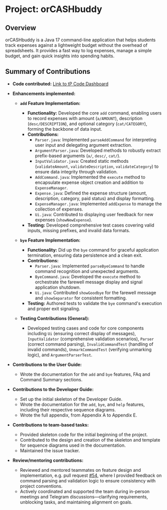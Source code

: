 # Project: orCASHbuddy

## Overview

orCASHbuddy is a Java 17 command-line application that helps students track expenses against a lightweight budget without the overhead of spreadsheets. It provides a fast way to log expenses, manage a simple budget, and gain quick insights into spending habits.

## Summary of Contributions

*   **Code contributed:** [Link to tP Code Dashboard](https://nus-cs2113-ay2526s1.github.io/tp-dashboard/?search=limzerui&breakdown=true&sort=groupTitle%20dsc&sortWithin=title&since=2025-09-19T00%3A00%3A00&timeframe=commit&mergegroup=&groupSelect=groupByRepos&checkedFileTypes=docs~functional-code~test-code~other&filteredFileName=&tabOpen=true&tabType=authorship&tabAuthor=limzerui&tabRepo=AY2526S1-CS2113-T11-2%2Ftp%5Bmaster%5D&authorshipIsMergeGroup=false&authorshipFileTypes=docs~functional-code~test-code~other&authorshipIsBinaryFileTypeChecked=false&authorshipIsIgnoredFilesChecked=false)

*   **Enhancements implemented:**
    *   **`add` Feature Implementation:**
        *   **Functionality:** Developed the core `add` command, enabling users to record expenses with amount (`a/AMOUNT`), description (`desc/DESCRIPTION`), and optional category (`cat/CATEGORY`), forming the backbone of data input.
        *   **Contributions:**
            *   `Parser.java`: Implemented `parseAddCommand` for interpreting user input and delegating argument extraction.
            *   `ArgumentParser.java`: Developed methods to robustly extract prefix-based arguments (`a/`, `desc/`, `cat/`).
            *   `InputValidator.java`: Created static methods (`validateAmount`, `validateDescription`, `validateCategory`) to ensure data integrity through validation.
            *   `AddCommand.java`: Implemented the `execute` method to encapsulate expense object creation and addition to `ExpenseManager`.
            *   `Expense.java`: Defined the expense structure (amount, description, category, paid status) and display formatting.
            *   `ExpenseManager.java`: Implemented `addExpense` to manage the collection of expenses.
            *   `Ui.java`: Contributed to displaying user feedback for new expenses (`showNewExpense`).
        *   **Testing:** Developed comprehensive test cases covering valid inputs, missing prefixes, and invalid data formats.

    *   **`bye` Feature Implementation:**
        *   **Functionality:** Did up the `bye` command for graceful application termination, ensuring data persistence and a clean exit.
        *   **Contributions:**
            *   `Parser.java`: Implemented `parseByeCommand` to handle command recognition and unexpected arguments.
            *   `ByeCommand.java`: Developed the `execute` method to orchestrate the farewell message display and signal application shutdown.
            *   `Ui.java`: Contributed `showGoodbye` for the farewell message and `showSeparator` for consistent formatting.
        *   **Testing:** Authored tests to validate the `bye` command's execution and proper exit signaling.

    *   **Testing Contributions (General):**
        *   Developed testing cases and code for core components including `Ui` (ensuring correct display of messages), `InputValidator` (comprehensive validation scenarios), `Parser` (correct command parsing), `InvalidCommandTest` (handling of invalid commands), `UnmarkCommandTest` (verifying unmarking logic), and `ArgumentParserTest`. 

*   **Contributions to the User Guide:**
    *   Wrote the documentation for the `add` and `bye` features, FAq and Command Summary sections.

*   **Contributions to the Developer Guide:**
    *   Set up the initial skeleton of the Developer Guide.
    *   Wrote the documentation for the `add`, `bye`, and `help` features, including their respective sequence diagrams.
    *   Wrote the full appendix, from Appendix A to Appendix E.

*   **Contributions to team-based tasks:**
    *   Provided skeleton code for the initial beginning of the project.
    *   Contributed to the design and creation of the skeleton and template for sequence diagrams used in the documentation.
    *   Maintained the issue tracker.

*   **Review/mentoring contributions:**
    *   Reviewed and mentored teammates on feature design and implementation, e.g. pull request [#54](https://github.com/AY2526S1-CS2113-T11-2/tp/pull/54), where I provided feedback on command parsing and validation logic to ensure consistency with project conventions.
    *   Actively coordinated and supported the team during in-person meetings and Telegram discussions—clarifying requirements, unblocking tasks, and maintaining alignment on goals.

